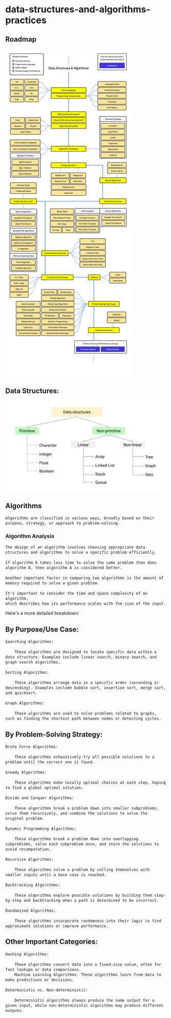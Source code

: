 # data-structures-and-algorithms-practices

## Roadmap

![alt text](datastructures-and-algorithms.jpg)

## Data Structures:


![alt text](image.png)

## Algorithms

    Algorithms are classified in various ways, broadly based on their purpose, strategy, or approach to problem-solving. 

### Algorithm Analysis

    The design of an algorithm involves choosing appropriate data structures and algorithms to solve a specific problem efficiently.

    If algorithm A takes less time to solve the same problem than does algorithm B, then algorithm A is considered better.

    Another important factor in comparing two algorithms is the amount of memory required to solve a given problem. 

    It's important to consider the time and space complexity of an algorithm, 
    which describes how its performance scales with the size of the input. 
   

Here's a more detailed breakdown:

## By Purpose/Use Case:

    Searching Algorithms:

        These algorithms are designed to locate specific data within a data structure. Examples include linear search, binary search, and graph search algorithms.

    Sorting Algorithms:

        These algorithms arrange data in a specific order (ascending or descending). Examples include bubble sort, insertion sort, merge sort, and quicksort. 

    Graph Algorithms:

        These algorithms are used to solve problems related to graphs, such as finding the shortest path between nodes or detecting cycles. 

## By Problem-Solving Strategy:

    Brute Force Algorithms:

        These algorithms exhaustively try all possible solutions to a problem until the correct one is found. 

    Greedy Algorithms:

        These algorithms make locally optimal choices at each step, hoping to find a global optimal solution. 

    Divide and Conquer Algorithms:

        These algorithms break a problem down into smaller subproblems, solve them recursively, and combine the solutions to solve the original problem. 

    Dynamic Programming Algorithms:

        These algorithms break a problem down into overlapping subproblems, solve each subproblem once, and store the solutions to avoid recomputation. 

    Recursive Algorithms:

        These algorithms solve a problem by calling themselves with smaller inputs until a base case is reached.

    Backtracking Algorithms:

        These algorithms explore possible solutions by building them step-by-step and backtracking when a path is determined to be incorrect. 

    Randomized Algorithms:

        These algorithms incorporate randomness into their logic to find approximate solutions or improve performance. 


## Other Important Categories:

    Hashing Algorithms: 

        These algorithms convert data into a fixed-size value, often for fast lookups or data comparisons. 
        Machine Learning Algorithms: These algorithms learn from data to make predictions or decisions. 

    Deterministic vs. Non-deterministic: 

        Deterministic algorithms always produce the same output for a given input, while non-deterministic algorithms may produce different outputs.